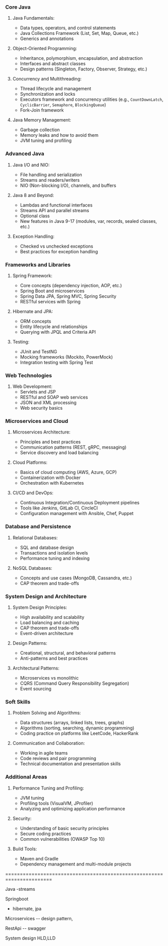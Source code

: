 ### Core Java

1. Java Fundamentals:

   - Data types, operators, and control statements
   - Java Collections Framework (List, Set, Map, Queue, etc.)
   - Generics and annotations

2. Object-Oriented Programming:

   - Inheritance, polymorphism, encapsulation, and abstraction
   - Interfaces and abstract classes
   - Design patterns (Singleton, Factory, Observer, Strategy, etc.)

3. Concurrency and Multithreading:

   - Thread lifecycle and management
   - Synchronization and locks
   - Executors framework and concurrency utilities (e.g., `CountDownLatch`, `CyclicBarrier`, `Semaphore`, `BlockingQueue`)
   - Fork-Join framework

4. Java Memory Management:
   - Garbage collection
   - Memory leaks and how to avoid them
   - JVM tuning and profiling

### Advanced Java

1. Java I/O and NIO:

   - File handling and serialization
   - Streams and readers/writers
   - NIO (Non-blocking I/O), channels, and buffers

2. Java 8 and Beyond:

   - Lambdas and functional interfaces
   - Streams API and parallel streams
   - Optional class
   - New features in Java 9-17 (modules, var, records, sealed classes, etc.)

3. Exception Handling:
   - Checked vs unchecked exceptions
   - Best practices for exception handling

### Frameworks and Libraries

1. Spring Framework:

   - Core concepts (dependency injection, AOP, etc.)
   - Spring Boot and microservices
   - Spring Data JPA, Spring MVC, Spring Security
   - RESTful services with Spring

2. Hibernate and JPA:

   - ORM concepts
   - Entity lifecycle and relationships
   - Querying with JPQL and Criteria API

3. Testing:
   - JUnit and TestNG
   - Mocking frameworks (Mockito, PowerMock)
   - Integration testing with Spring Test

### Web Technologies

1. Web Development:
   - Servlets and JSP
   - RESTful and SOAP web services
   - JSON and XML processing
   - Web security basics

### Microservices and Cloud

1. Microservices Architecture:

   - Principles and best practices
   - Communication patterns (REST, gRPC, messaging)
   - Service discovery and load balancing

2. Cloud Platforms:

   - Basics of cloud computing (AWS, Azure, GCP)
   - Containerization with Docker
   - Orchestration with Kubernetes

3. CI/CD and DevOps:
   - Continuous Integration/Continuous Deployment pipelines
   - Tools like Jenkins, GitLab CI, CircleCI
   - Configuration management with Ansible, Chef, Puppet

### Database and Persistence

1. Relational Databases:

   - SQL and database design
   - Transactions and isolation levels
   - Performance tuning and indexing

2. NoSQL Databases:
   - Concepts and use cases (MongoDB, Cassandra, etc.)
   - CAP theorem and trade-offs

### System Design and Architecture

1. System Design Principles:

   - High availability and scalability
   - Load balancing and caching
   - CAP theorem and trade-offs
   - Event-driven architecture

2. Design Patterns:

   - Creational, structural, and behavioral patterns
   - Anti-patterns and best practices

3. Architectural Patterns:
   - Microservices vs monolithic
   - CQRS (Command Query Responsibility Segregation)
   - Event sourcing

### Soft Skills

1. Problem Solving and Algorithms:

   - Data structures (arrays, linked lists, trees, graphs)
   - Algorithms (sorting, searching, dynamic programming)
   - Coding practice on platforms like LeetCode, HackerRank

2. Communication and Collaboration:
   - Working in agile teams
   - Code reviews and pair programming
   - Technical documentation and presentation skills

### Additional Areas

1. Performance Tuning and Profiling:

   - JVM tuning
   - Profiling tools (VisualVM, JProfiler)
   - Analyzing and optimizing application performance

2. Security:

   - Understanding of basic security principles
   - Secure coding practices
   - Common vulnerabilities (OWASP Top 10)

3. Build Tools:
   - Maven and Gradle
   - Dependency management and multi-module projects



======================================================================

Java
-streams

Springboot
- hibernate, jpa

Microservices
-- design pattern, 

RestApi
-- swagger

System design
HLD,LLD
